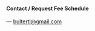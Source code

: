 

<!-- ### Request more info & Fee Schedule  -->



#### Contact / Request Fee Schedule
&mdash;
[bultertl@gmail.com](mailto:bultertl@gmail.com)
